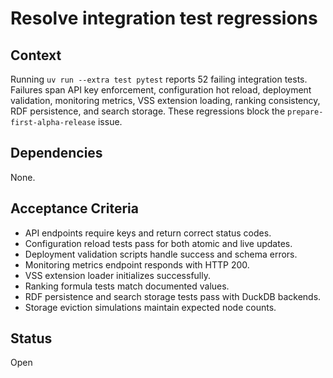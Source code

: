 # Resolve integration test regressions

## Context
Running `uv run --extra test pytest` reports 52 failing integration tests. Failures span API key enforcement, configuration hot reload, deployment validation, monitoring metrics, VSS extension loading, ranking consistency, RDF persistence, and search storage. These regressions block the `prepare-first-alpha-release` issue.

## Dependencies
None.

## Acceptance Criteria
- API endpoints require keys and return correct status codes.
- Configuration reload tests pass for both atomic and live updates.
- Deployment validation scripts handle success and schema errors.
- Monitoring metrics endpoint responds with HTTP 200.
- VSS extension loader initializes successfully.
- Ranking formula tests match documented values.
- RDF persistence and search storage tests pass with DuckDB backends.
- Storage eviction simulations maintain expected node counts.

## Status
Open
